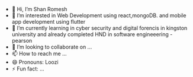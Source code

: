- 👋 Hi, I’m Shan Romesh
- 👀 I’m interested in Web Development using react,mongoDB. and mobile app development using flutter
- 🌱 I’m currently learning in cyber security and digital forencis in kingston university and already completed HND in software engineeering - pearson 
- 💞️ I’m looking to collaborate on ...
- 📫 How to reach me ...
- 😄 Pronouns: Loozi
- ⚡ Fun fact: ...

<!---
xlooser404/xlooser404 is a ✨ special ✨ repository because its `README.md` (this file) appears on your GitHub profile.
You can click the Preview link to take a look at your changes.
--->
